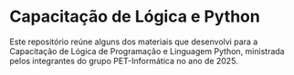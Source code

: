 # Capacitação de Lógica e Python

Este repositório reúne alguns dos materiais que desenvolvi para a Capacitação de Lógica de Programação e Linguagem Python, ministrada pelos integrantes do grupo PET-Informática no ano de 2025.